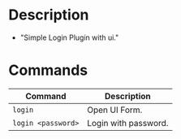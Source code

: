 # Description
- "Simple Login Plugin with ui."

# Commands
Command | Description
--- | ---
`login` | Open UI Form.
`login <password>` | Login with password.
